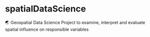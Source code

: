 # spatialDataScience
:earth_asia: Geospatial Data Science Project to examine, interpret and evaluate spatial influence on responsible variables

